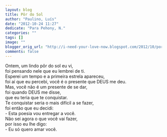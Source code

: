 ```yaml
---
layout: blog
title: Pôr do Sol
author: "Paulino, Luís"
date: "2012-10-24 11:27"
dedicate: "Para Pehony, N."
categories: ""
tags: []
image: ""
blogger_orig_url: "http://i-need-your-love-now.blogspot.com/2012/10/por-do-sol.html"
comments: false
---
```


Ontem, um lindo pôr do sol eu vi,\
foi pensando nele que eu lembrei de ti.\
Esperei um tempo e a primeira estrela apareceu,\
foi aí que eu percebi, você é o presente que DEUS me deu.\
Mas, você não é um presente de se dar,\
foi quando DEUS me disse,\
que eu teria que te conquistar.\
Te conquistar seria o mais difícil a se fazer,\
foi então que eu decidi:\
\- Esta poesia vou entregar a você.\
Não sei agora o que você vai fazer,\
por isso eu lhe digo:\
\- Eu só quero amar você.

